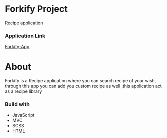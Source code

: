 # Forkify Project

Recipe application

### Application Link
<a href="https://forkify-rizwan.netlify.app/">Forkify-App</a>

# About

Forkify is a Recipe application where you can search recipe of your wish,
through this app you can add you custom recipe as well
,this application act as a recipe library

### Build with
* JavaScript
* MVC
* SCSS
* HTML



